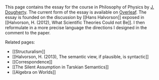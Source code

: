 This page contains the essay for the course in Philosophy of Physics by [J. Dougherty](https://www.mcmp.philosophie.uni-muenchen.de/people/faculty/dougherty_john/index.html). The current form of the essay is available on [Overleaf](https://www.overleaf.com/7584279944xddxqjgjksxh#b3b468). The essay is founded on the discussion by [[Hans Halvorson]] exposed in [[Halvorson, H. (2012), What Scientific Theories Could not Be]]. I then reformulate in a more precise language the directions I designed in the comment to the paper.

Related pages:
- [[Structuralism]]
- [[Halvorson, H. (2013), The semantic view, if plausible, is syntactic]]
- [[Correspondence]]
- [[The Silent Assumption in Tarskian Semantics]]
- [[Algebra on Worlds]]
